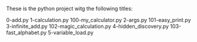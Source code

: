 These is the python project witg the following titles:

0-add.py                  1-calculation.py
100-my_calculator.py      2-args.py
101-easy_print.py         3-infinite_add.py
102-magic_calculation.py  4-hidden_discovery.py
103-fast_alphabet.py      5-variable_load.py
